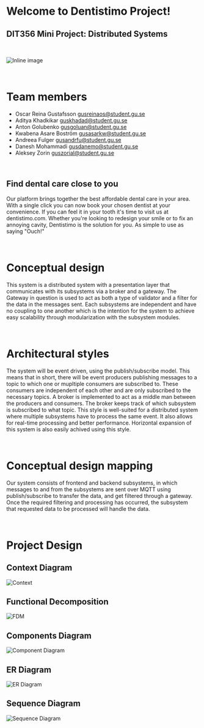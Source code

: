# Welcome to Dentistimo Project!

## DIT356 Mini Project: Distributed Systems

<br>

![Inline image](Tooth.png)

<br>

# Team members

- Oscar Reina Gustafsson [gusreinaos@student.gu.se]
- Aditya Khadkikar [guskhadad@student.gu.se]
- Anton Golubenko [gusgoluan@student.gu.se]
- Kwabena Asare Boström [gusasarkw@student.gu.se]
- Andreea Fulger [gusandrfu@student.gu.se]
- Danesh Mohammadi [gusdanemo@student.gu.se]
- Aleksey Zorin [guszorial@student.gu.se]


[gusreinaos@student.gu.se]:mailto:gusreinaos@student.gu.se
[guskhadad@student.gu.se]:mailto:guskhadad@student.gu.se
[gusgoluan@student.gu.se]:mailto:gusgoluan@student.gu.se
[gusasarkw@student.gu.se]:mailto:gusasarkw@student.gu.se
[gusandrfu@student.gu.se]:mailto:gusandrfu@student.gu.se
[gusdanemo@student.gu.se]:mailto:gusdanemo@student.gu.se
[guszorial@student.gu.se]:mailto:guszorial@student.gu.se

<br>

## Find dental care close to you

Our platform brings together the best affordable dental care in your area. With a single click you can now book your chosen dentist at your convenience. If you can feel it in your tooth it's time to visit us at dentistimo.com. Whether you're looking to redesign your smile or to fix an annoying cavity, Dentistimo is the solution for you. As simple to use as saying "Ouch!"

<br>

# Conceptual design

This system is a distributed system with a presentation layer that communicates with its subsystems via a broker and a gateway. The Gateway in question is used to act as both a type of validator and a filter for the data in the messages sent. Each subsystems are independent and have no coupling to one another which is the intention for the system to achieve easy scalability through modularization with the subsystem modules.

<br>

# Architectural styles

The system will be event driven, using the publish/subscribe model. This means that in short, there will be event producers publishing messages to a topic to which one or mupltiple consumers are subscribed to. These consumers are independent of each other and are only subscribed to the necessary topics. A broker is implemented to act as a middle man between the producers and consumers. The broker keeps track of which subsystem is subscribed to what topic. This style is well-suited for a distributed system where multiple subsystems have to process the same event. It also allows for real-time processing and better performance. Horizontal expansion of this system is also easily achived using this style.

<br>

# Conceptual design mapping

Our system consists of frontend and backend subsystems, in which messages to and from the subsystems are sent over MQTT using publish/subscribe to transfer the data, and get filtered through a gateway. Once the required filtering and processing has occurred, the subsystem that requested data to be processed will handle the data.

<br>

# Project Design

## Context Diagram

![Context](Diagrams/context-diagram.png)

## Functional Decomposition

![FDM](Diagrams/fdm.png)

## Components Diagram

![Component Diagram](Diagrams/component-diagram.png)

## ER Diagram

![ER Diagram](Diagrams/er-diagram.png)

## Sequence Diagram

![Sequence Diagram](Diagrams/dentistimo_sequence_diagram.png)

